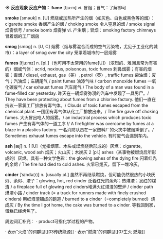 ☀ <span class="category">**反应现象 反应产物：**</span>
<span class="vocabulary">**fume**</span> [fju:m]
<span class="definition">vi. 冒烟；冒气：</span>了解即可

<span class="vocabulary">**smoke**</span> [sməʊk] 
<span class="definition">n. [U] 燃烧或加热所产生的烟（如灰色、白色或黑色等的烟）：</span>cigarette smoke 香烟产生的烟 / choking smoke 令人窒息的烟 / smoke signal 烟雾信号 / smoke bomb 烟雾弹 <span class="definition">vi. 产生烟；冒烟：</span>smoking factory chimneys 冒着烟的工厂烟囱

<span class="vocabulary">**smog**</span> [smɒɡ] 
<span class="definition">n. [U, C] 烟雾（烟与雾混合而成的空气污染物，尤见于工业化的城市）：</span>a layer of smog over the city 笼罩着城市的一层烟雾
           
<span class="vocabulary">**fumes**</span> [fju:mz]
<span class="definition">n. [pl.]（也可用不太常用的fume[U]）（浓烈的、难闻且常为有害的）烟或气体：</span>acrid, noxious, poisonous, toxic fumes 刺鼻烟雾；有害的烟雾；毒烟 / diesel, exhaust, gas（美）, petrol（英）, traffic fumes 柴油烟；废气；汽油烟；车辆尾气 / paint fumes 油漆气味 / carbon monoxide fumes 一氧化碳废气 / car exhaust fumes 汽车尾气 / The body of a man was found in a fume-filled car yesterday. 昨天在一辆烟雾弥漫的汽车中发现了一具男尸。/ They have been protesting about fumes from a chlorine factory. 他们一直在抗议一家氯工厂排放有毒气体。/ Clouds of toxic fumes escaped from the chemical plant. 一团团有毒气体从化工厂排放出来。/ The fire gave off choking fumes. 大火冒出呛人的烟雾。/ an industrial process which produces toxic fumes 产生有毒气体的一道工序 !/ A firefighter was overcome by fumes at a blaze in a plastics factory. 一名消防队员在一家塑料厂的火灾中被烟熏倒了。/ Sometimes exhaust fumes escape into the vehicle. 有时废气会漏到车内。

<span class="vocabulary">**ash**</span> [æʃ] 
<span class="definition">n. 1 [U]（尤指烟草、木头或煤燃烧后形成的）灰烬：</span>cigarette, volcanic, wood ash 烟灰；火山灰；木炭灰 <span class="definition">2 [pl.] ashes（某事物被燃烧后所形成的）灰烬。具有一种文学色彩：</span>the glowing ashes of the dying fire 闪着红光的余烬 / The fire had died to cold ashes. 火早已熄灭，留下一堆冷灰。
           
<span class="vocabulary">**cinder**</span> [ˈsɪndə(r)]
<span class="definition">n. [usually pl.] 虽然不再继续燃烧，但可能仍然很热的小块灰烬、余烬、渣子：</span>glowing, hot, red cinder 泛着红光的余烬；热煤渣；发红的煤渣 / a fireplace full of glowing red cinders堆满火红煤渣的壁炉 / cinder path 煤渣小路 / cinder track (= a track for runners made with finely crushed cinders) 用细煤渣铺成的跑道 / burned to a cinder（=completely burned）烧成灰 / By the time I got home, the cake was burned to a cinder. 等我回到家，蛋糕已经烤焦了。

周边词汇补充：
· product可指化学过程的产物。

· 表示“火焰”的词群见[[03传统能源]]
· 表示“燃烧”的词群见[[07生火 燃烧]]
